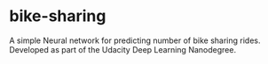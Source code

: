 # bike-sharing
A simple Neural network for predicting number of bike sharing rides. Developed as part of the Udacity Deep Learning Nanodegree.

